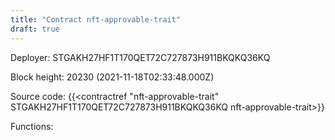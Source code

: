 ```yaml
---
title: "Contract nft-approvable-trait"
draft: true
---
```

Deployer: STGAKH27HF1T170QET72C727873H911BKQKQ36KQ


 



Block height: 20230 (2021-11-18T02:33:48.000Z)

Source code: {{<contractref "nft-approvable-trait" STGAKH27HF1T170QET72C727873H911BKQKQ36KQ nft-approvable-trait>}}

Functions:


